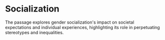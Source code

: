 # Socialization
The passage explores gender socialization's impact on societal expectations and individual experiences, highlighting its role in perpetuating stereotypes and inequalities.
